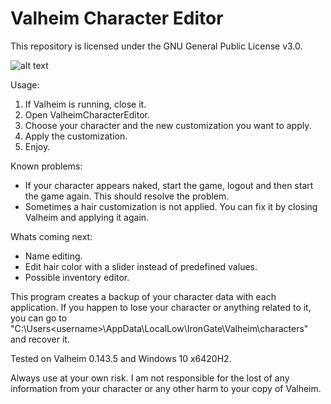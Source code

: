 # Valheim Character Editor

This repository is licensed under the GNU General Public License v3.0.

![alt text](https://raw.githubusercontent.com/byt3m/Valheim-Character-Editor/main/ValheimCharacterEditor_v1.0.PNG)

Usage:
  1. If Valheim is running, close it.
  2. Open ValheimCharacterEditor.
  3. Choose your character and the new customization you want to apply.
  4. Apply the customization.
  5. Enjoy.
 
Known problems:
  - If your character appears naked, start the game, logout and then start the game again. This should resolve the problem.
  - Sometimes a hair customization is not applied. You can fix it by closing Valheim and applying it again.

Whats coming next:
  - Name editing.
  - Edit hair color with a slider instead of predefined values.
  - Possible inventory editor.

This program creates a backup of your character data with each application. If you happen to lose your character or anything related to it, you can go to "C:\Users\<username>\AppData\LocalLow\IronGate\Valheim\characters" and recover it.

Tested on Valheim 0.143.5 and Windows 10 x6420H2.

Always use at your own risk. I am not responsible for the lost of any information from your character or any other harm to your copy of Valheim.
